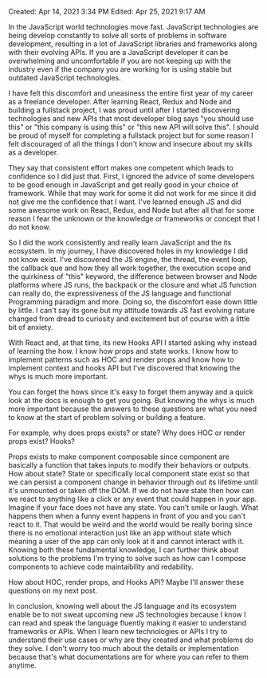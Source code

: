 Created: Apr 14, 2021 3:34 PM
Edited: Apr 25, 2021 9:17 AM

In the JavaScript world technologies move fast. JavaScript technologies are being develop constantly to solve all sorts of problems in software development, resulting in a lot of JavaScript libraries and frameworks along with their evolving APIs. If you are a JavaScript developer it can be overwhelming and uncomfortable if you are not keeping up with the industry even if the company you are working for is using stable but outdated JavaScript technologies.

I have felt this discomfort and uneasiness the entire first year of my career as a freelance developer. After learning React, Redux and Node and building a fullstack project, I was proud until after I started discovering technologies and new APIs that most developer blog says "you should use this" or "this company is using this" or "this new API will solve this". I should be proud of myself for completing a fullstack project but for some reason I felt discouraged of all the things I don't know and insecure about my skills as a developer.

They say that consistent effort makes one competent which leads to confidence so I did just that. First, I ignored the advice of some developers to be good enough in JavaScript and get really good in your choice of framework. While that may work for some it did not work for me since it did not give me the confidence that I want. I've learned enough JS and did some awesome work on React, Redux, and Node but after all that for some reason I fear the unknown or the knowledge or frameworks or concept that I do not know.

So I did the work consistently and really learn JavaScript and the its ecosystem. In my journey, I have discovered holes in my knowledge I did not know exist. I've discovered the JS engine, the thread, the event loop, the callback que and how they all work together, the execution scope and the quirkiness of "this" keyword, the difference between browser and Node platforms where JS runs, the backpack or the closure and what JS function can really do, the expressiveness of the JS language and functional Programming paradigm and more. Doing so, the discomfort ease down little by little. I can't say its gone but my attitude towards JS fast evolving nature changed from dread to curiosity and excitement but of course with a little bit of anxiety.

With React and, at that time, its new Hooks API I started asking why instead of learning the how. I know how props and state works. I know how to implement patterns such as HOC and render props and know how to implement context and hooks API but I've discovered that knowing the whys is much more important.

You can forget the hows since it's easy to forget them anyway and a quick look at the docs is enough to get you going. But knowing the whys is much more important because the answers to these questions are what you need to know at the start of problem solving or building a feature.

For example, why does props exists? or state? Why does HOC or render props exist? Hooks?

Props exists to make component composable since component are basically a function that takes inputs to modify their behaviors or outputs. How about state? State or specifically local component state exist so that we can persist a component change in behavior through out its lifetime until it's unmounted or taken off the DOM. If we do not have state then how can we react to anything like a click or any event that could happen in your app. Imagine if your face does not have any state. You can't smile or laugh. What happens then when a funny event happens in front of you and you can't react to it. That would be weird and the world would be really boring since there is no emotional interaction just like an app without state which meaning a user of the app can only look at it and cannot interact with it. Knowing both these fundamental knowledge, I can further think about solutions to the problems I'm trying to solve such as how can I compose components to achieve code maintaibility and redability.

How about HOC, render props, and Hooks API? Maybe I'll answer these questions on my next post.

In conclusion, knowing well about the JS language and its ecosystem enable be to not sweat upcoming new JS technologies because I know I can read and speak the language fluently making it easier to understand frameworks or APIs. When I learn new technologies or APIs I try to understand their use cases or why are they created and what problems do they solve. I don't worry too much about the details or implementation because that's what documentations are for where you can refer to them anytime.
